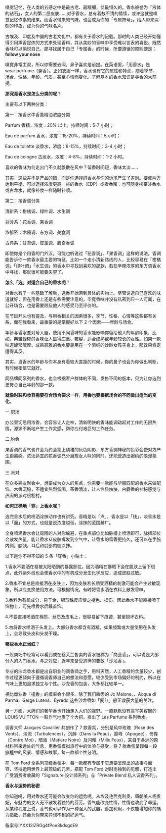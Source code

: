 嗅觉记忆，在人类的五感之中是最古老、最精细，又最恒久的。香水被誉为「液体的钻石」，女人的第二层皮肤……对于香水，总有着数不清的情愫，或许这就是嗅觉记忆作祟的结果。而香水带来的气味，也会成为你的「专属符号」，给人带来深刻的印象，成为你的气味名片。

古埃及、印度及中国的古老文化中，都有关于香水的记载。那时的人类已经开始懂得引用熏香提炼的方式来处理香料，并从美妙的香味中享受难以言表的喜悦。既然香味可以愉悦自己，那寻找属于自己「专属香」的时候，所要遵循的原则便是：**follow your nose**

嗅觉非常主观，所以你需要去闻，鼻子喜欢是前提。在英语里，「用香水」是 wear perfume（穿香）。正如衣服一样，香水也有它的属性和特点，随着季节、场合、性格、年龄、气质，甚至心情而变化。了解基本的香水知识是寻香的大前提。

**那究竟香水是怎么分类的呢**？

主要有以下两种分类：

第一：按香水中香薰精油浓度分类

Parfum 香精，浓度：20\% 以上，持续时间：5-7 小时；

Eau de parfum 香水，浓度：15-20\%，持续时间：5 小时；

Eau de toilette 淡香水，浓度：8-15\%，持续时间：3-4 小时；

Eau de cologne 古龙水，浓度：4-8\%，持续时间：1-2 小时。

喜欢的香味为何走出门不久就飘散在风中？留香时间短，香味太淡......

其实，这些并不是产品的错，而是你选择的香水与你的诉求产生了差别。要使两方达到平衡，可以选择浓度更高一些的香水（EDP）或者香精；也可随身携带淡香水或古龙水，就像补妆一样随时补喷。

第二：按香调分类

清新系：柑橘调、绿叶调、水生调

芬芳系：花香调、果香调

浓郁系：木质调、东方调、美食调

古典系：甘苔调、皮革调、馥奇香调

即使你是个用香的门外汉，可能也听说过「花香调」、「果香调」这样的说法。香调能告诉你一款香水最主要的特征，比如一个走小清新路线的人，比较容易在「柑橘调」「绿叶调」「水生调」的香水中寻找到喜欢的那款，若在辛辣浓厚的东方调香水中寻找，那就很可能要失望了。

**怎么「选」对适合自己的香水呢**？

对香水有了一些基础了解后，选香开始落到具体的实物上。尽管说选自己喜欢的味道就好，但在用香上还是有些需要注意的，毕竟香味并没有私密到只一人可闻，在公开场合，也是需要顾及他人的感受乃至评价的。

在节目开头也有提及，与用香相关的因素很多，季节、性格、心情等这些都有关系，而在我看来，最重要的是掌握好以下 2 个因素——年龄与场合。

年龄与香水要对号入座，使用不同香味的香水能影响你留给他人的年龄印象，比如，典雅馥郁的香味让人显得庄重、雍容，适合成熟或年龄较长的女性。如果一款味道馥郁醇厚、成熟高雅的香水要是用在一个清纯的妙龄女孩子身上，那效果肯定适得其反。

其实，当香水的年龄与你本身有着较大差距的时候，你的鼻子也会为你做出判断，有时候相信它就好。

同品牌同系列的香水，也会根据客户群体的不同，发售不同的版本，只为让你选到更符合自己年龄的那一款。

**就像时装和妆容需要符合场合要求一样**，**用香也要根据场合的不同做出适当的变化**。

一.职场

办公室切忌用浓香，会容易让人走神，清新明快的香味能调动起对工作的无限热情，源源不断地产生工作灵感，帮你应付艰巨的工作任务。

二.约会

果香调的香气也许会为约会蒙上幼稚的灰色阴影，东方香调神秘的色彩会使对方产生距离感。浓淡适宜的花香调充分展现女人味的同时，还能营造出婉约的浪漫氛围。

三.派对

在众多熟友聚会中，想要成为众人的焦点，你需要一款能与华服匹配的香水来做配饰。木香沉稳，不适宜热烈氛围，茶香清淡，让人性质怏怏，白麝香的神秘感觉与热闹的派对很相衬。

**如何正确地「穿」上香水呢**？

选完香水后的喷洒涂抹动作也有讲究。香精是以「点」，香水是以「线」，淡香水是以「面」的方式，也就是说浓度越低，涂抹的范围越广。

全身喷满香水会让周围的人对你躲避，在重点部位比如脉搏上喷洒即可，脉搏部位会散发热量，能让香水从皮肤挥发到空气中，让香水的留香更持久，还可以在手腕内侧，脖颈，耳后和肘部内侧涂抹。

以下是你不得不知的 5 条「穿香」小贴士：

1.香水不要洒在易被太阳晒到的暴露部位。因为酒精在暴晒下会在肌肤上留下斑点，此外紫外线也会使香水中的有机成分发生化学反应，造成皮肤过敏。

2.香水不宜总是直接洒在皮肤上，因为皮肤若长期受酒精的刺激可能会产生过敏现象。所以应变换使用方法，可根据情况，有时将香水洒在衣料上散发香味。

3.香料为有机成分，易于金、银珍珠反应使之褪色、损伤，因此香水不能直接喷于饰物上，可先喷香水后戴首饰。

4.不要直接喷洒在棉质、丝质及皮毛上，很容易留下痕迹，甚至损坏衣料。

5.勿将香水喷洒于头发上。大部分香水都含有酒精，如果频繁或大量使用在头发上，会导致头皮和头发干燥。

**哪些香水正当红**？

一般商场中经常可以看到或在丝芙兰售卖的香水被称为「商业香」，可以说是大部分人的入门香水。与之对应，近年来备受追捧的要数「沙龙香」。

专业的沙龙香水都是出自职业的调香师之手，用料天然，人工香精的含量较少，创作过程更倾向于遵循调香师自己的想法和意愿，较少受到市场偏好的制约，所以在气味上更加追求独立与个性。沙龙香的包装，大多都比较单一。

相比商业香「撞香」的概率会小很多。除了我们熟悉的 Jo Malone，、Acqua di Parma、Serge Lutens、Byredo 这些沙龙香如「网红」般正收获大量的关注。

另一方面，大牌们的奢华香也开始走入人们的视野。一直默默没有进军美容圈的 LOUIS VUITTON 一鼓作气地发了个大招，推出了 Les Parfums 系列香水。

调香大师 Jacques Cavallier 共创作了 7 款香氛，分别是风中玫瑰（Rose des Vents），湍流（Turbulences），沉醉（Dans la Peau），巅峰（Apogee），倚靠（Contre Moi），暗涌（Matiere Noire）及闪耀（Mille Feux），来自于各洲的原材料带来远处的气息，用香氛模拟旅行中的体验与感受，将 7 款香氛呈现每一段旅程中的风景、情感和故事，每一款都个性分明。

在 Tom Ford 全系列顶级香氛中，每一款都有专属于它想要呈现出的故事与面容，坚持运用世界上最顶级的元素，搭配 Tom Ford 对时尚独到的见解，打造出广受消费者收藏的「Signature 设计师系列」与「Private Blend 私人调香系列」。

**香水与运势的秘密**

你知道吗，用对香水还可能会改变你的运势呢。从埃及艳后克利奥、唐朝美人杨贵妃，有魅力的女人无不散发着独特的芬芳。香气能改变性情，性情也改变了命运。从某种程度上说，香气也可以作为一种强大的武器，善加利用，不仅能增加你的魅力指数，还会为你带来异想不到的好运气。

备案号:YXX12lZRGg4fPoe3kdsgdE9